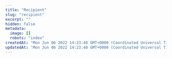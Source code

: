 ```yaml
---
title: "Recipient"
slug: "recipient"
excerpt: ""
hidden: false
metadata: 
  image: []
  robots: "index"
createdAt: "Mon Jun 06 2022 14:23:48 GMT+0000 (Coordinated Universal Time)"
updatedAt: "Mon Jun 06 2022 14:23:48 GMT+0000 (Coordinated Universal Time)"
---
```

